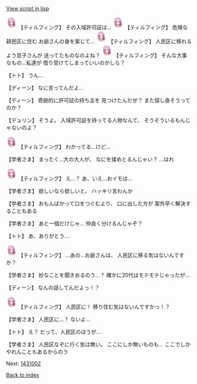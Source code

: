 [View script in lisp](../scripts/1430902.txt)

<img src="../images/units/101411.png" alt="101411.png" height="34"/>
【ティルフィング】
その入域許可証は…

<img src="../images/units/101411.png" alt="101411.png" height="34"/>
【ティルフィング】
危険な耕民区に住む
お爺さんの身を案じて…

<img src="../images/units/101411.png" alt="101411.png" height="34"/>
【ティルフィング】
人民区に移れるよう息子さんが
送ってたものなのよね？

<img src="../images/units/101411.png" alt="101411.png" height="34"/>
【ティルフィング】
そんな大事なもの…私達が
借り受けてしまっていいのかしら？

【トト】
うん…

【ディーン】
なに言ってんだよ…

【ディーン】
奇跡的に許可証の持ち主を
見つけたんだぜ？
また探し直そうってのか？

【デュリン】
そうよ。
入域許可証を持ってる人物なんて、
そうそういるもんじゃないのよ？

<img src="../images/units/101411.png" alt="101411.png" height="34"/>
【ティルフィング】
わかってる…けど…

【学者さま】
まったく…大の大人が、
なにを揉めとるんじゃい？
…ほれ

<img src="../images/units/101411.png" alt="101411.png" height="34"/>
【ティルフィング】
え…？
あ、いえ…おイモは…

【学者さま】
欲しいなら欲しいと、
ハッキリ言わんか

【学者さま】
おもんばかって口をつぐむより、
口に出した方が
案外早く解決することもある

【学者さま】
あと一個だけじゃ…
仲良く分けるんじゃぞ？

【トト】
あ、ありがとう…

<img src="../images/units/101411.png" alt="101411.png" height="34"/>
【ティルフィング】
…あの…お爺さんは、
人民区に移る気はないんですか？

【学者さま】
妙なことを聞きおるのう…？
確かに20代はモテモテじゃったが…

【ディーン】
なんの話してんだよっ！？

<img src="../images/units/101411.png" alt="101411.png" height="34"/>
【ティルフィング】
人民区に！
移り住む気はないんですかっ！？

【学者さま】
人民区に…？
ないよ…

【トト】
え？
だって、人民区のほうが…

【学者さま】
人民区なぞに行く気は無い。
ここにしか無いものも…
ここでしかやれんこともあるからのう

Next: [1431002](1431002.md)

[Back to index](index.md)
